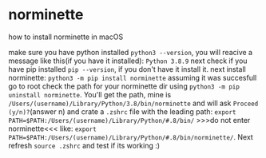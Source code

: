 # norminette
how to install norminette in macOS

make sure you have python installed ```python3 --version```, you will reacive a message like this(if you have it installed): ```Python 3.8.9```
next check if you have pip installed ```pip --version```, if you don't have it install it. next install norminette: ```python3 -m pip install norminette```
assuming it was succesfull go to root check the path for your norminette dir using ```python3 -m pip uninstall norminette```. You'll get the path, mine is ```/Users/(username)/Library/Python/3.8/bin/norminette``` and will ask ```Proceed (y/n)?```(answer n) and crate a ```.zshrc``` file with the leading path: ```export PATH=$PATH:/Users/(username)/Library/Python/#.8/bin/``` >>>do not enter norminette<<< like: ```export PATH=$PATH:/Users/(username)/Library/Python/#.8/bin/norminette/```. Next refresh ```source .zshrc``` and test if its working :)
